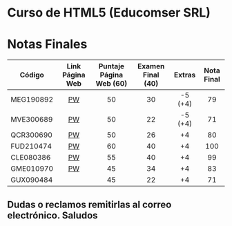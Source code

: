 # Curso de HTML5 (Educomser SRL)

# Notas Finales

Código | Link Página Web | Puntaje Página Web (60) | Examen Final (40) | Extras | Nota Final |
------ | :-------------: | :---------------------: | :---------------: | :----: | :--------: |
MEG190892 | [PW](http://gabymurga.hol.es) | 50 | 30 | -5 (+4) | 79 |
MVE300689 | [PW](http://elimarval.esy.es) | 50 | 22 | -5 (+4) | 71 |
QCR300690 | [PW](http://webmaster77.esy.es/01_1%20Rodrigo%20Quiroga%20Challco/) | 50 | 26 | +4 | 80 |
FUD210474 | [PW](http://senior91.16mb.com/) | 60 | 40 | +4 | 100 |
CLE080386 | [PW](http://erickcastillo007.esy.es/CURSO%20EDUCOMSER/) | 55 | 40 | +4 | 99 |
GME010970 | [PW](http://www.webdevbolivia.esy.es/my_profile) | 45 | 34 | +4 | 83 |
GUX090484 | | 45 | 22 | +4 | 71 |

## Dudas o reclamos remitirlas al correo electrónico. Saludos
